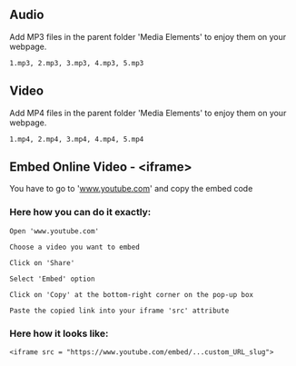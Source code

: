 ## Audio
Add MP3 files in the parent folder 'Media Elements' to enjoy them on your webpage.
```
1.mp3, 2.mp3, 3.mp3, 4.mp3, 5.mp3
```
## Video 
Add MP4 files in the parent folder 'Media Elements' to enjoy them on your webpage.
```
1.mp4, 2.mp4, 3.mp4, 4.mp4, 5.mp4
```

## Embed Online Video - &lt;iframe&gt;
You have to go to 'www.youtube.com' and copy the embed code
<br>
### Here how you can do it exactly:
```
Open 'www.youtube.com'

Choose a video you want to embed

Click on 'Share'

Select 'Embed' option

Click on 'Copy' at the bottom-right corner on the pop-up box

Paste the copied link into your iframe 'src' attribute 
```

### Here how it looks like:
```
<iframe src = "https://www.youtube.com/embed/...custom_URL_slug">